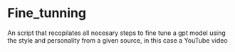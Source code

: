 # Fine_tunning
 An script that recopilates all necesary steps to fine tune a gpt model using the style and personality from a given source, in this case a YouTube video
